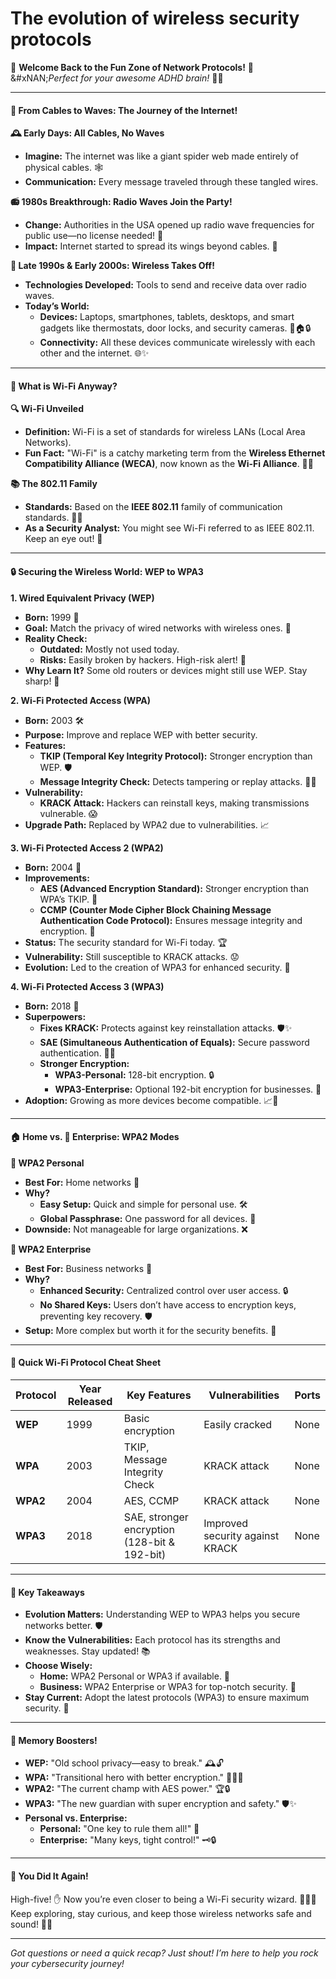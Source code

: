 # The evolution of wireless security protocols

🎉 **Welcome Back to the Fun Zone of Network Protocols!** 🎉\
&#xNAN;_&#x50;erfect for your awesome ADHD brain!_ 🧠✨

***

#### **📡 From Cables to Waves: The Journey of the Internet!**

**🕰️ Early Days: All Cables, No Waves**

* **Imagine:** The internet was like a giant spider web made entirely of physical cables. 🕸️
* **Communication:** Every message traveled through these tangled wires.

**📻 1980s Breakthrough: Radio Waves Join the Party!**

* **Change:** Authorities in the USA opened up radio wave frequencies for public use—no license needed! 🎉
* **Impact:** Internet started to spread its wings beyond cables. 🦋

**🚀 Late 1990s & Early 2000s: Wireless Takes Off!**

* **Technologies Developed:** Tools to send and receive data over radio waves.
* **Today’s World:**
  * **Devices:** Laptops, smartphones, tablets, desktops, and smart gadgets like thermostats, door locks, and security cameras. 📱🏠🔒
  * **Connectivity:** All these devices communicate wirelessly with each other and the internet. 🌐✨

***

#### **📶 What is Wi-Fi Anyway?**

**🔍 Wi-Fi Unveiled**

* **Definition:** Wi-Fi is a set of standards for wireless LANs (Local Area Networks).
* **Fun Fact:** "Wi-Fi" is a catchy marketing term from the **Wireless Ethernet Compatibility Alliance (WECA)**, now known as the **Wi-Fi Alliance**. 🎨📢

**📚 The 802.11 Family**

* **Standards:** Based on the **IEEE 802.11** family of communication standards. 📏📡
* **As a Security Analyst:** You might see Wi-Fi referred to as IEEE 802.11. Keep an eye out! 👀

***

#### **🔒 Securing the Wireless World: WEP to WPA3**

**1. Wired Equivalent Privacy (WEP)**

* **Born:** 1999 🍼
* **Goal:** Match the privacy of wired networks with wireless ones. 🔐
* **Reality Check:**
  * **Outdated:** Mostly not used today.
  * **Risks:** Easily broken by hackers. High-risk alert! 🚨
* **Why Learn It?** Some old routers or devices might still use WEP. Stay sharp! 🧠

**2. Wi-Fi Protected Access (WPA)**

* **Born:** 2003 🛠️
* **Purpose:** Improve and replace WEP with better security.
* **Features:**
  * **TKIP (Temporal Key Integrity Protocol):** Stronger encryption than WEP. 🛡️
  * **Message Integrity Check:** Detects tampering or replay attacks. 🕵️‍♂️
* **Vulnerability:**
  * **KRACK Attack:** Hackers can reinstall keys, making transmissions vulnerable. 😱
* **Upgrade Path:** Replaced by WPA2 due to vulnerabilities. 📈

**3. Wi-Fi Protected Access 2 (WPA2)**

* **Born:** 2004 🎉
* **Improvements:**
  * **AES (Advanced Encryption Standard):** Stronger encryption than WPA’s TKIP. 🔐
  * **CCMP (Counter Mode Cipher Block Chaining Message Authentication Code Protocol):** Ensures message integrity and encryption. 🔄
* **Status:** The security standard for Wi-Fi today. 🏆
* **Vulnerability:** Still susceptible to KRACK attacks. 😟
* **Evolution:** Led to the creation of WPA3 for enhanced security. 🚀

**4. Wi-Fi Protected Access 3 (WPA3)**

* **Born:** 2018 🌟
* **Superpowers:**
  * **Fixes KRACK:** Protects against key reinstallation attacks. 🛡️✨
  * **SAE (Simultaneous Authentication of Equals):** Secure password authentication. 🔐🤝
  * **Stronger Encryption:**
    * **WPA3-Personal:** 128-bit encryption. 🔒
    * **WPA3-Enterprise:** Optional 192-bit encryption for businesses. 🏢
* **Adoption:** Growing as more devices become compatible. 📈📱

***

#### **🏠 Home vs. 🏢 Enterprise: WPA2 Modes**

**🔑 WPA2 Personal**

* **Best For:** Home networks 🏡
* **Why?**
  * **Easy Setup:** Quick and simple for personal use. 🛠️
  * **Global Passphrase:** One password for all devices. 🔑
* **Downside:** Not manageable for large organizations. ❌

**🏢 WPA2 Enterprise**

* **Best For:** Business networks 🏢
* **Why?**
  * **Enhanced Security:** Centralized control over user access. 🔒
  * **No Shared Keys:** Users don’t have access to encryption keys, preventing key recovery. 🛡️
* **Setup:** More complex but worth it for the security benefits. 🧰

***

#### **📌 Quick Wi-Fi Protocol Cheat Sheet**

| **Protocol** | **Year Released** | **Key Features**                             | **Vulnerabilities**             | **Ports** |
| ------------ | ----------------- | -------------------------------------------- | ------------------------------- | --------- |
| **WEP**      | 1999              | Basic encryption                             | Easily cracked                  | None      |
| **WPA**      | 2003              | TKIP, Message Integrity Check                | KRACK attack                    | None      |
| **WPA2**     | 2004              | AES, CCMP                                    | KRACK attack                    | None      |
| **WPA3**     | 2018              | SAE, stronger encryption (128-bit & 192-bit) | Improved security against KRACK | None      |

***

#### **🎯 Key Takeaways**

* **Evolution Matters:** Understanding WEP to WPA3 helps you secure networks better. 🛡️
* **Know the Vulnerabilities:** Each protocol has its strengths and weaknesses. Stay updated! 📚
* **Choose Wisely:**
  * **Home:** WPA2 Personal or WPA3 if available. 🏡
  * **Business:** WPA2 Enterprise or WPA3 for top-notch security. 🏢
* **Stay Current:** Adopt the latest protocols (WPA3) to ensure maximum security. 🚀

***

#### **🧠 Memory Boosters!**

* **WEP:** "Old school privacy—easy to break." 🕰️🔓
* **WPA:** "Transitional hero with better encryption." 🦸‍♂️🔐
* **WPA2:** "The current champ with AES power." 🏆🔒
* **WPA3:** "The new guardian with super encryption and safety." 🛡️✨
* **Personal vs. Enterprise:**
  * **Personal:** "One key to rule them all!" 🔑
  * **Enterprise:** "Many keys, tight control!" 🗝️🔒

***

#### **🎉 You Did It Again!**

High-five! ✋ Now you’re even closer to being a Wi-Fi security wizard. 🧙‍♂️🔐 Keep exploring, stay curious, and keep those wireless networks safe and sound! 🚀🌐

***

_Got questions or need a quick recap? Just shout! I’m here to help you rock your cybersecurity journey!_
